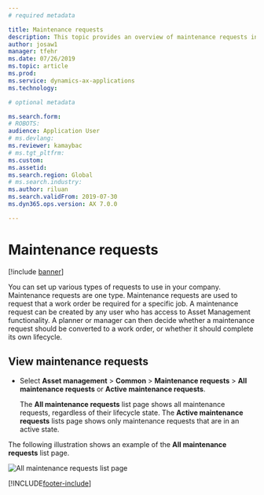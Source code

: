 ```yaml
---
# required metadata

title: Maintenance requests
description: This topic provides an overview of maintenance requests in Asset Management.
author: josaw1
manager: tfehr
ms.date: 07/26/2019
ms.topic: article
ms.prod: 
ms.service: dynamics-ax-applications
ms.technology: 

# optional metadata

ms.search.form: 
# ROBOTS: 
audience: Application User
# ms.devlang: 
ms.reviewer: kamaybac
# ms.tgt_pltfrm: 
ms.custom: 
ms.assetid: 
ms.search.region: Global
# ms.search.industry: 
ms.author: riluan
ms.search.validFrom: 2019-07-30
ms.dyn365.ops.version: AX 7.0.0

---
```


# Maintenance requests

[!include [banner](../../includes/banner.md)]

 

You can set up various types of requests to use in your company. Maintenance requests are one type. Maintenance requests are used to request that a work order be required for a specific job. A maintenance request can be created by any user who has access to Asset Management functionality. A planner or manager can then decide whether a maintenance request should be converted to a work order, or whether it should complete its own lifecycle.

## View maintenance requests

- Select **Asset management** \> **Common** \> **Maintenance requests** \> **All maintenance requests** or **Active maintenance requests**.

    The **All maintenance requests** list page shows all maintenance requests, regardless of their lifecycle state. The **Active maintenance requests** lists page shows only maintenance requests that are in an active state.

The following illustration shows an example of the **All maintenance requests** list page.

![All maintenance requests list page](media/01-setup-for-requests.png)


[!INCLUDE[footer-include](../../../includes/footer-banner.md)]